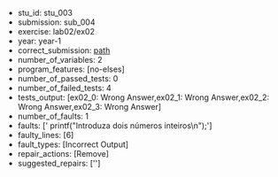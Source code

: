 - stu_id: stu_003	       
- submission: sub_004
- exercise: lab02/ex02
- year: year-1
- correct_submission: [path](https://github.com/pmorvalho/C-Pack-IPAs/blob/main/correct_submissions/year-1/lab02/ex02/ex02-stu_003-sub_005)
- number_of_variables: 2
- program_features: [no-elses] 
- number_of_passed_tests: 0
- number_of_failed_tests: 4
- tests_output: [ex02_0: Wrong Answer,ex02_1: Wrong Answer,ex02_2: Wrong Answer,ex02_3: Wrong Answer]
- number_of_faults: 1
- faults: ['    printf("Introduza dois números inteiros\n");']
- faulty_lines: [6]
- fault_types: [Incorrect Output]
- repair_actions: [Remove] 
- suggested_repairs: ['']
